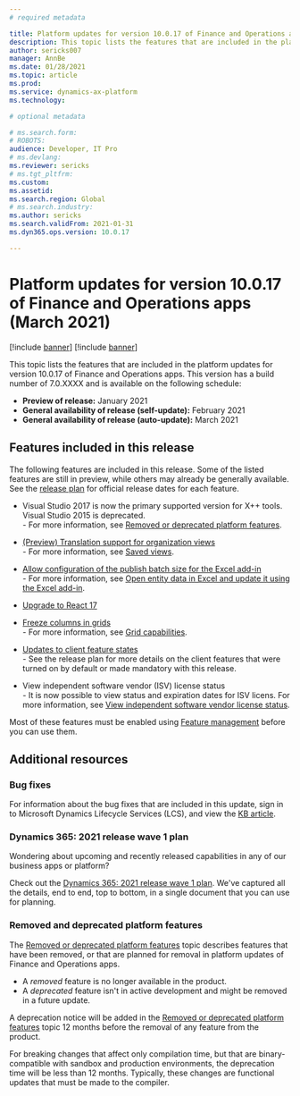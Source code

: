 ```yaml
---
# required metadata

title: Platform updates for version 10.0.17 of Finance and Operations apps (March 2021)
description: This topic lists the features that are included in the platform updates for version 10.0.17 of Finance and Operations apps.
author: sericks007
manager: AnnBe
ms.date: 01/28/2021
ms.topic: article
ms.prod: 
ms.service: dynamics-ax-platform
ms.technology: 

# optional metadata

# ms.search.form: 
# ROBOTS: 
audience: Developer, IT Pro
# ms.devlang: 
ms.reviewer: sericks
# ms.tgt_pltfrm: 
ms.custom: 
ms.assetid:
ms.search.region: Global
# ms.search.industry: 
ms.author: sericks
ms.search.validFrom: 2021-01-31
ms.dyn365.ops.version: 10.0.17

---
```

# Platform updates for version 10.0.17 of Finance and Operations apps (March 2021)

[!include [banner](../includes/banner.md)]
[!include [banner](../includes/preview-banner.md)]

This topic lists the features that are included in the platform updates for version 10.0.17 of Finance and Operations apps. This version has a build number of 7.0.XXXX and is available on the following schedule:

- **Preview of release:** January 2021
- **General availability of release (self-update):** February 2021
- **General availability of release (auto-update):** March 2021

## Features included in this release

The following features are included in this release. Some of the listed features are still in preview, while others may already be generally available. See the [release plan](https://docs.microsoft.com/dynamics365-release-plan/2020wave2/finance-operations/finance-operations-crossapp-capabilities/planned-features) for official release dates for each feature.

-  Visual Studio 2017 is now the primary supported version for X++ tools. Visual Studio 2015 is deprecated.<br>- For more information, see [Removed or deprecated platform features](removed-deprecated-features-platform-updates.md#visual-studio-2015).

-  [(Preview) Translation support for organization views](https://docs.microsoft.com/dynamics365-release-plan/2021wave1/finance-operations/finance-operations-crossapp-capabilities/translation-support-organizational-saved-views)<br>- For more information, see [Saved views](https://docs.microsoft.com/dynamics365/fin-ops-core/fin-ops/get-started/saved-views).

-  [Allow configuration of the publish batch size for the Excel add-in](https://docs.microsoft.com/dynamics365-release-plan/2021wave1/finance-operations/finance-operations-crossapp-capabilities/allow-configuration-publish-batch-size-excel-add-in)<br>- For more information, see [Open entity data in Excel and update it using the Excel add-in](https://docs.microsoft.com/dynamics365/fin-ops-core/dev-itpro/office-integration/use-excel-add-in).

-  [Upgrade to React 17](https://docs.microsoft.com/dynamics365-release-plan/2021wave1/finance-operations/finance-operations-crossapp-capabilities/upgrade-react-17)

-  [Freeze columns in grids](https://docs.microsoft.com/dynamics365-release-plan/2021wave1/finance-operations/finance-operations-crossapp-capabilities/freeze-columns-grids)<br>- For more information, see [Grid capabilities](https://docs.microsoft.com/dynamics365/fin-ops-core/fin-ops/get-started/grid-capabilities).

-  [Updates to client feature states](https://docs.microsoft.com/dynamics365-release-plan/2021wave1/finance-operations/finance-operations-crossapp-capabilities/updates-client-feature-states)<br>- See the release plan for more details on the client features that were turned on by default or made mandatory with this release. 

-  View independent software vendor (ISV) license status<br>- It is now possible to view status and expiration dates for ISV licens. For more information, see [View independent software vendor license status](../fsysadmin/view-ISV-license-status.md).

Most of these features must be enabled using [Feature management](../../fin-ops/get-started/feature-management/feature-management-overview.md) before you can use them.

## Additional resources

### Bug fixes

For information about the bug fixes that are included in this update, sign in to Microsoft Dynamics Lifecycle Services (LCS), and view the [KB article](https://fix.lcs.dynamics.com/).

### Dynamics 365: 2021 release wave 1 plan

Wondering about upcoming and recently released capabilities in any of our business apps or platform?

Check out the [Dynamics 365: 2021 release wave 1 plan](https://docs.microsoft.com/dynamics365-release-plan/2021wave1/). We've captured all the details, end to end, top to bottom, in a single document that you can use for planning.

### Removed and deprecated platform features

The [Removed or deprecated platform features](removed-deprecated-features-platform-updates.md) topic describes features that have been removed, or that are planned for removal in platform updates of Finance and Operations apps.

- A *removed* feature is no longer available in the product.
- A *deprecated* feature isn't in active development and might be removed in a future update.

A deprecation notice will be added in the [Removed or deprecated platform features](removed-deprecated-features-platform-updates.md) topic 12 months before the removal of any feature from the product.

For breaking changes that affect only compilation time, but that are binary-compatible with sandbox and production environments, the deprecation time will be less than 12 months. Typically, these changes are functional updates that must be made to the compiler.
